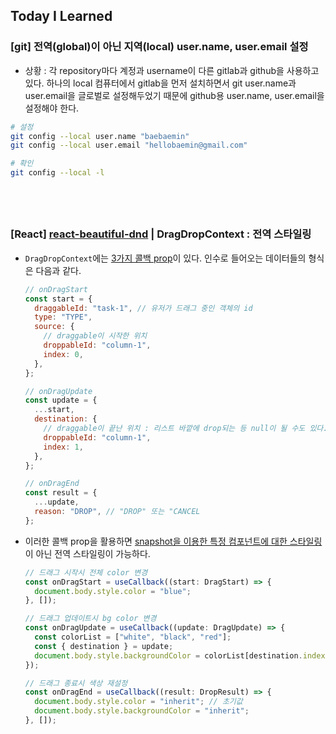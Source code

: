 ## Today I Learned

### [git] 전역(global)이 아닌 지역(local) user.name, user.email 설정

- 상황 : 각 repository마다 계정과 username이 다른 gitlab과 github을 사용하고 있다. 하나의 local 컴퓨터에서 gitlab을 먼저 설치하면서 git user.name과 user.email을 글로벌로 설정해두었기 때문에 github용 user.name, user.email을 설정해야 한다.

```bash
# 설정
git config --local user.name "baebaemin"
git config --local user.email "hellobaemin@gmail.com"

# 확인
git config --local -l
```

## <br />

### [React] [react-beautiful-dnd](/2409/240906.md#react-drag--drop-with-react-beautiful-dnd) | DragDropContext : 전역 스타일링

- `DragDropContext`에는 [3가지 콜백 prop](/2409/240906.md#react-drag--drop-with-react-beautiful-dnd)이 있다. 인수로 들어오는 데이터들의 형식은 다음과 같다.

  ```jsx
  // onDragStart
  const start = {
    draggableId: "task-1", // 유저가 드래그 중인 객체의 id
    type: "TYPE",
    source: {
      // draggable이 시작한 위치
      droppableId: "column-1",
      index: 0,
    },
  };

  // onDragUpdate
  const update = {
    ...start,
    destination: {
      // draggable이 끝난 위치 : 리스트 바깥에 drop되는 등 null이 될 수도 있다.
      droppableId: "column-1",
      index: 1,
    },
  };

  // onDragEnd
  const result = {
    ...update,
    reason: "DROP", // "DROP" 또는 "CANCEL
  };
  ```

- 이러한 콜백 prop을 활용하면 [snapshot을 이용한 특정 컴포넌트에 대한 스타일링](/2409/240909.md#react-react-beautiful-dnd--draggable--children의-snapshot)이 아닌 전역 스타일링이 가능하다.

  ```jsx
  // 드래그 시작시 전체 color 변경
  const onDragStart = useCallback((start: DragStart) => {
    document.body.style.color = "blue";
  }, []);

  // 드래그 업데이트시 bg color 변경
  const onDragUpdate = useCallback((update: DragUpdate) => {
    const colorList = ["white", "black", "red"];
    const { destination } = update;
    document.body.style.backgroundColor = colorList[destination.index];
  });

  // 드래그 종료시 색상 재설정
  const onDragEnd = useCallback((result: DropResult) => {
    document.body.style.color = "inherit"; // 초기값
    document.body.style.backgroundColor = "inherit";
  }, []);
  ```
